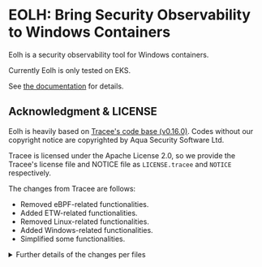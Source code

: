 # EOLH: Bring Security Observability to Windows Containers

Eolh is a security observability tool for Windows containers.

Currently Eolh is only tested on EKS.

See [the documentation](https://ffri.github.io/eolh-docs/) for details.

## Acknowledgment & LICENSE

Eolh is heavily based on [Tracee's code base (v0.16.0)](https://github.com/aquasecurity/tracee). Codes without our copyright notice are copyrighted by Aqua Security Software Ltd.

Tracee is licensed under the Apache License 2.0, so we provide the Tracee's license file and NOTICE file as `LICENSE.tracee` and `NOTICE` respectively.

The changes from Tracee are follows:
- Removed eBPF-related functionalities.
- Added ETW-related functionalities.
- Removed Linux-related functionalities.
- Added Windows-related functionalities.
- Simplified some functionalities.

<details>

<summary>Further details of the changes per files</summary>

### Removed 
- [GitHub Workflows](https://github.com/aquasecurity/tracee/tree/63d54191bae5cce218ee30df4ca6e778dd11a502/.github)
- [3rdparty](https://github.com/aquasecurity/tracee/tree/63d54191bae5cce218ee30df4ca6e778dd11a502/3rdparty)
- [brand](https://github.com/aquasecurity/tracee/tree/63d54191bae5cce218ee30df4ca6e778dd11a502/brand)
- [builder](https://github.com/aquasecurity/tracee/tree/63d54191bae5cce218ee30df4ca6e778dd11a502/builder)
- [deploy](https://github.com/aquasecurity/tracee/tree/63d54191bae5cce218ee30df4ca6e778dd11a502/deploy)
- [docs](https://github.com/aquasecurity/tracee/tree/63d54191bae5cce218ee30df4ca6e778dd11a502/docs)
- [examples](https://github.com/aquasecurity/tracee/tree/63d54191bae5cce218ee30df4ca6e778dd11a502/examples)
- [packaging](https://github.com/aquasecurity/tracee/tree/63d54191bae5cce218ee30df4ca6e778dd11a502/packaging)
- [pyroscope](https://github.com/aquasecurity/tracee/tree/63d54191bae5cce218ee30df4ca6e778dd11a502/performance/pyroscope)
- [signatures](https://github.com/aquasecurity/tracee/tree/63d54191bae5cce218ee30df4ca6e778dd11a502/signatures)
- [tests](https://github.com/aquasecurity/tracee/tree/63d54191bae5cce218ee30df4ca6e778dd11a502/tests)
- [types](https://github.com/aquasecurity/tracee/tree/63d54191bae5cce218ee30df4ca6e778dd11a502/types)
- [.clang-format](https://github.com/aquasecurity/tracee/blob/63d54191bae5cce218ee30df4ca6e778dd11a502/.clang-format)
- [.clang-tidy](https://github.com/aquasecurity/tracee/blob/63d54191bae5cce218ee30df4ca6e778dd11a502/.clang-tidy)
- [.dockerignore](https://github.com/aquasecurity/tracee/blob/63d54191bae5cce218ee30df4ca6e778dd11a502/.dockerignore)
- [.gitmodules](https://github.com/aquasecurity/tracee/blob/63d54191bae5cce218ee30df4ca6e778dd11a502/.gitmodules)
- [.revive.toml](https://github.com/aquasecurity/tracee/blob/63d54191bae5cce218ee30df4ca6e778dd11a502/.revive.toml)
- [Makefile](https://github.com/aquasecurity/tracee/blob/63d54191bae5cce218ee30df4ca6e778dd11a502/Makefile)
- [RELEASING.md](https://github.com/aquasecurity/tracee/blob/63d54191bae5cce218ee30df4ca6e778dd11a502/RELEASING.md)
- [Vagrantfile](https://github.com/aquasecurity/tracee/blob/63d54191bae5cce218ee30df4ca6e778dd11a502/Vagrantfile)
- [embedded-ebpf.go](https://github.com/aquasecurity/tracee/blob/63d54191bae5cce218ee30df4ca6e778dd11a502/embedded-ebpf.go)
- [embedded.go](https://github.com/aquasecurity/tracee/blob/63d54191bae5cce218ee30df4ca6e778dd11a502/embedded.go)
- [mkdocs.yml](https://github.com/aquasecurity/tracee/blob/63d54191bae5cce218ee30df4ca6e778dd11a502/mkdocs.yml)
- [staticcheck.conf](https://github.com/aquasecurity/tracee/blob/63d54191bae5cce218ee30df4ca6e778dd11a502/staticcheck.conf)
- [cmd/tracee/cmd/analyze.go](https://github.com/aquasecurity/tracee/blob/63d54191bae5cce218ee30df4ca6e778dd11a502/cmd/tracee/cmd/analyze.go)
- [cmd/tracee/cmd/list.go](https://github.com/aquasecurity/tracee/blob/63d54191bae5cce218ee30df4ca6e778dd11a502/cmd/tracee/cmd/list.go)
- [cmd/tracee-bench](https://github.com/aquasecurity/tracee/tree/63d54191bae5cce218ee30df4ca6e778dd11a502/cmd/tracee-bench)
- [cmd/tracee-gptdocs](https://github.com/aquasecurity/tracee/tree/63d54191bae5cce218ee30df4ca6e778dd11a502/cmd/tracee-gptdocs)
- [cmd/tracee-rules](https://github.com/aquasecurity/tracee/tree/63d54191bae5cce218ee30df4ca6e778dd11a502/cmd/tracee-rules)
- [pkg/bucketscache](https://github.com/aquasecurity/tracee/tree/63d54191bae5cce218ee30df4ca6e778dd11a502/pkg/bucketscache)
- [pkg/bufferdecoder](https://github.com/aquasecurity/tracee/tree/63d54191bae5cce218ee30df4ca6e778dd11a502/pkg/bufferdecoder)
- [pkg/capabilities](https://github.com/aquasecurity/tracee/tree/63d54191bae5cce218ee30df4ca6e778dd11a502/pkg/capabilities)
- [pkg/cgroup](https://github.com/aquasecurity/tracee/tree/63d54191bae5cce218ee30df4ca6e778dd11a502/pkg/cgroup)
- [pkg/cmd/cobra/helper.go](https://github.com/aquasecurity/tracee/blob/63d54191bae5cce218ee30df4ca6e778dd11a502/pkg/cmd/cobra/helper.go)
- [pkg/cmd/cobra/helper_test.go](https://github.com/aquasecurity/tracee/blob/63d54191bae5cce218ee30df4ca6e778dd11a502/pkg/cmd/cobra/helper_test.go)
- [pkg/cmd/flags/server](https://github.com/aquasecurity/tracee/tree/63d54191bae5cce218ee30df4ca6e778dd11a502/pkg/cmd/flags/server)
- [pkg/cmd/flags/cache](https://github.com/aquasecurity/tracee/blob/63d54191bae5cce218ee30df4ca6e778dd11a502/pkg/cmd/flags/cache.go)
- [pkg/cmd/flags/capabilities.go](https://github.com/aquasecurity/tracee/blob/63d54191bae5cce218ee30df4ca6e778dd11a502/pkg/cmd/flags/capabilities.go)
- [pkg/cmd/flags/capture.go](https://github.com/aquasecurity/tracee/blob/63d54191bae5cce218ee30df4ca6e778dd11a502/pkg/cmd/flags/capture.go)
- [pkg/cmd/flags/config.go](https://github.com/aquasecurity/tracee/blob/63d54191bae5cce218ee30df4ca6e778dd11a502/pkg/cmd/flags/config.go)
- [pkg/cmd/flags/containers.go](https://github.com/aquasecurity/tracee/blob/63d54191bae5cce218ee30df4ca6e778dd11a502/pkg/cmd/flags/containers.go)
- [pkg/cmd/flags/errors.go](https://github.com/aquasecurity/tracee/blob/63d54191bae5cce218ee30df4ca6e778dd11a502/pkg/cmd/flags/errors.go)
- [pkg/cmd/flags/filter.go](https://github.com/aquasecurity/tracee/blob/63d54191bae5cce218ee30df4ca6e778dd11a502/pkg/cmd/flags/filter.go)
- [pkg/cmd/flags/filter_map.go](https://github.com/aquasecurity/tracee/blob/63d54191bae5cce218ee30df4ca6e778dd11a502/pkg/cmd/flags/filter_map.go)
- [pkg/cmd/flags/filter_test.go](https://github.com/aquasecurity/tracee/blob/63d54191bae5cce218ee30df4ca6e778dd11a502/pkg/cmd/flags/filter_test.go)
- [pkg/cmd/flags/flags_test.go](https://github.com/aquasecurity/tracee/blob/63d54191bae5cce218ee30df4ca6e778dd11a502/pkg/cmd/flags/flags_test.go)
- [pkg/cmd/flags/help.go](https://github.com/aquasecurity/tracee/blob/63d54191bae5cce218ee30df4ca6e778dd11a502/pkg/cmd/flags/help.go)
- [pkg/cmd/flags/logger.go](https://github.com/aquasecurity/tracee/blob/63d54191bae5cce218ee30df4ca6e778dd11a502/pkg/cmd/flags/logger.go)
- [pkg/cmd/flags/logger_test.go](https://github.com/aquasecurity/tracee/blob/63d54191bae5cce218ee30df4ca6e778dd11a502/pkg/cmd/flags/logger_test.go)
- [pkg/cmd/flags/policy.go](https://github.com/aquasecurity/tracee/blob/63d54191bae5cce218ee30df4ca6e778dd11a502/pkg/cmd/flags/policy.go)
- [pkg/cmd/flags/policy_test.go](https://github.com/aquasecurity/tracee/blob/63d54191bae5cce218ee30df4ca6e778dd11a502/pkg/cmd/flags/policy_test.go)
- [pkg/cmd/flags/rego.go](https://github.com/aquasecurity/tracee/blob/63d54191bae5cce218ee30df4ca6e778dd11a502/pkg/cmd/flags/rego.go)
- [pkg/cmd/flags/tracee_ebpf_output.go](https://github.com/aquasecurity/tracee/blob/63d54191bae5cce218ee30df4ca6e778dd11a502/pkg/cmd/flags/tracee_ebpf_output.go)
- [pkg/cmd/initialize](https://github.com/aquasecurity/tracee/tree/63d54191bae5cce218ee30df4ca6e778dd11a502/pkg/cmd/initialize)
- [pkg/cmd/printer/benchmarks](https://github.com/aquasecurity/tracee/tree/63d54191bae5cce218ee30df4ca6e778dd11a502/pkg/cmd/printer/benchmarks)
- [pkg/cmd/printer/policy.go](https://github.com/aquasecurity/tracee/blob/63d54191bae5cce218ee30df4ca6e778dd11a502/pkg/cmd/printer/policy.go)
- [pkg/cmd/printer/printer_test.go](https://github.com/aquasecurity/tracee/blob/63d54191bae5cce218ee30df4ca6e778dd11a502/pkg/cmd/printer/printer_test.go)
- [pkg/cmd/urfave](https://github.com/aquasecurity/tracee/tree/63d54191bae5cce218ee30df4ca6e778dd11a502/pkg/cmd/urfave)
- [pkg/cmd/gptdocs.go](https://github.com/aquasecurity/tracee/blob/63d54191bae5cce218ee30df4ca6e778dd11a502/pkg/cmd/gptdocs.go)
- [pkg/cmd/tracee_test.go](https://github.com/aquasecurity/tracee/blob/63d54191bae5cce218ee30df4ca6e778dd11a502/pkg/cmd/tracee_test.go)
- [pkg/config](https://github.com/aquasecurity/tracee/tree/63d54191bae5cce218ee30df4ca6e778dd11a502/pkg/config)
- [pkg/containers/runtime/crio.go](https://github.com/aquasecurity/tracee/blob/63d54191bae5cce218ee30df4ca6e778dd11a502/pkg/containers/runtime/crio.go)
- [pkg/containers/runtime/docker.go](https://github.com/aquasecurity/tracee/blob/63d54191bae5cce218ee30df4ca6e778dd11a502/pkg/containers/runtime/docker.go)
- [pkg/containers/path_resolver.go](https://github.com/aquasecurity/tracee/blob/63d54191bae5cce218ee30df4ca6e778dd11a502/pkg/containers/path_resolver.go)
- [pkg/containers/path_resolver_test.go](https://github.com/aquasecurity/tracee/blob/63d54191bae5cce218ee30df4ca6e778dd11a502/pkg/containers/path_resolver_test.go)
- [pkg/counter](https://github.com/aquasecurity/tracee/tree/63d54191bae5cce218ee30df4ca6e778dd11a502/pkg/counter)
- [pkg/ebpf/c](https://github.com/aquasecurity/tracee/tree/63d54191bae5cce218ee30df4ca6e778dd11a502/pkg/ebpf/c)
- [pkg/ebpf/controlplane](https://github.com/aquasecurity/tracee/tree/63d54191bae5cce218ee30df4ca6e778dd11a502/pkg/ebpf/controlplane)
- [pkg/ebpf/initialization](https://github.com/aquasecurity/tracee/tree/63d54191bae5cce218ee30df4ca6e778dd11a502/pkg/ebpf/initialization)
- [pkg/ebpf/probes](https://github.com/aquasecurity/tracee/tree/63d54191bae5cce218ee30df4ca6e778dd11a502/pkg/ebpf/probes)
- [pkg/ebpf/bpf_log.go](https://github.com/aquasecurity/tracee/blob/63d54191bae5cce218ee30df4ca6e778dd11a502/pkg/ebpf/bpf_log.go)
- [pkg/ebpf/capture.go](https://github.com/aquasecurity/tracee/blob/63d54191bae5cce218ee30df4ca6e778dd11a502/pkg/ebpf/capture.go)
- [pkg/ebpf/events_enrich.go](https://github.com/aquasecurity/tracee/blob/63d54191bae5cce218ee30df4ca6e778dd11a502/pkg/ebpf/events_enrich.go)
- [pkg/ebpf/finding_test.go](https://github.com/aquasecurity/tracee/blob/63d54191bae5cce218ee30df4ca6e778dd11a502/pkg/ebpf/finding_test.go)
- [pkg/ebpf/hidden_kernel_module.go](https://github.com/aquasecurity/tracee/blob/63d54191bae5cce218ee30df4ca6e778dd11a502/pkg/ebpf/hidden_kernel_module.go)
- [pkg/ebpf/ksymbols.go](https://github.com/aquasecurity/tracee/blob/63d54191bae5cce218ee30df4ca6e778dd11a502/pkg/ebpf/ksymbols.go)
- [pkg/ebpf/net_capture.go](https://github.com/aquasecurity/tracee/blob/63d54191bae5cce218ee30df4ca6e778dd11a502/pkg/ebpf/net_capture.go)
- [pkg/ebpf/tracee_test.go](https://github.com/aquasecurity/tracee/blob/63d54191bae5cce218ee30df4ca6e778dd11a502/pkg/ebpf/tracee_test.go)
- [pkg/ebpf/errfmt](https://github.com/aquasecurity/tracee/tree/63d54191bae5cce218ee30df4ca6e778dd11a502/pkg/errfmt)
- [pkg/events/derive](https://github.com/aquasecurity/tracee/tree/63d54191bae5cce218ee30df4ca6e778dd11a502/pkg/events/derive)
- [pkg/events/parse](https://github.com/aquasecurity/tracee/tree/63d54191bae5cce218ee30df4ca6e778dd11a502/pkg/events/parse)
- [pkg/events/queue](https://github.com/aquasecurity/tracee/tree/63d54191bae5cce218ee30df4ca6e778dd11a502/pkg/events/queue)
- [pkg/events/sorting](https://github.com/aquasecurity/tracee/tree/63d54191bae5cce218ee30df4ca6e778dd11a502/pkg/events/sorting)
- [pkg/events/trigger](https://github.com/aquasecurity/tracee/tree/63d54191bae5cce218ee30df4ca6e778dd11a502/pkg/events/trigger)
- [pkg/events/amd64.go](https://github.com/aquasecurity/tracee/blob/63d54191bae5cce218ee30df4ca6e778dd11a502/pkg/events/amd64.go)
- [pkg/events/arm64.go](https://github.com/aquasecurity/tracee/blob/63d54191bae5cce218ee30df4ca6e778dd11a502/pkg/events/arm64.go)
- [pkg/events/events_test.go](https://github.com/aquasecurity/tracee/blob/63d54191bae5cce218ee30df4ca6e778dd11a502/pkg/events/events_test.go)
- [pkg/events/parse_args.go](https://github.com/aquasecurity/tracee/blob/63d54191bae5cce218ee30df4ca6e778dd11a502/pkg/events/parse_args.go)
- [pkg/events/parse_args_test.go](https://github.com/aquasecurity/tracee/blob/63d54191bae5cce218ee30df4ca6e778dd11a502/pkg/events/parse_args_test.go)
- [pkg/events/usermode.go](https://github.com/aquasecurity/tracee/blob/63d54191bae5cce218ee30df4ca6e778dd11a502/pkg/events/usermode.go)
- [pkg/filters](https://github.com/aquasecurity/tracee/tree/63d54191bae5cce218ee30df4ca6e778dd11a502/pkg/filters)
- [pkg/metrics](https://github.com/aquasecurity/tracee/tree/63d54191bae5cce218ee30df4ca6e778dd11a502/pkg/metrics)
- [pkg/mount](https://github.com/aquasecurity/tracee/tree/63d54191bae5cce218ee30df4ca6e778dd11a502/pkg/mount)
- [pkg/pcaps](https://github.com/aquasecurity/tracee/tree/63d54191bae5cce218ee30df4ca6e778dd11a502/pkg/pcaps)
- [pkg/policy](https://github.com/aquasecurity/tracee/tree/63d54191bae5cce218ee30df4ca6e778dd11a502/pkg/policy)
- [pkg/server](https://github.com/aquasecurity/tracee/tree/63d54191bae5cce218ee30df4ca6e778dd11a502/pkg/server)
- [pkg/signatures/benchmark](https://github.com/aquasecurity/tracee/tree/63d54191bae5cce218ee30df4ca6e778dd11a502/pkg/signatures/benchmark)
- [pkg/signatures/celsig](https://github.com/aquasecurity/tracee/tree/63d54191bae5cce218ee30df4ca6e778dd11a502/pkg/signatures/celsig)
- [pkg/signatures/metrics](https://github.com/aquasecurity/tracee/tree/63d54191bae5cce218ee30df4ca6e778dd11a502/pkg/signatures/metrics)
- [pkg/signatures/rego](https://github.com/aquasecurity/tracee/tree/63d54191bae5cce218ee30df4ca6e778dd11a502/pkg/signatures/rego)
- [pkg/signatures/regosig/testdata](https://github.com/aquasecurity/tracee/tree/63d54191bae5cce218ee30df4ca6e778dd11a502/pkg/signatures/regosig/testdata)
- [pkg/signatures/regosig/aio.go](https://github.com/aquasecurity/tracee/blob/63d54191bae5cce218ee30df4ca6e778dd11a502/pkg/signatures/regosig/aio.go)
- [pkg/signatures/regosig/aio.rego](https://github.com/aquasecurity/tracee/blob/63d54191bae5cce218ee30df4ca6e778dd11a502/pkg/signatures/regosig/aio.rego)
- [pkg/signatures/regosig/aio_test.go](https://github.com/aquasecurity/tracee/blob/63d54191bae5cce218ee30df4ca6e778dd11a502/pkg/signatures/regosig/aio_test.go)
- [pkg/signatures/regosig/common_test.go](https://github.com/aquasecurity/tracee/blob/63d54191bae5cce218ee30df4ca6e778dd11a502/pkg/signatures/regosig/common_test.go)
- [pkg/signatures/regosig/mapper.go](https://github.com/aquasecurity/tracee/blob/63d54191bae5cce218ee30df4ca6e778dd11a502/pkg/signatures/regosig/mapper.go)
- [pkg/signatures/regosig/mapper_test.go](https://github.com/aquasecurity/tracee/blob/63d54191bae5cce218ee30df4ca6e778dd11a502/pkg/signatures/regosig/mapper_test.go)
- [pkg/signatures/regosig/traceerego_test.go](https://github.com/aquasecurity/tracee/blob/63d54191bae5cce218ee30df4ca6e778dd11a502/pkg/signatures/regosig/traceerego_test.go)
- [pkg/utils](https://github.com/aquasecurity/tracee/tree/63d54191bae5cce218ee30df4ca6e778dd11a502/pkg/utils)
- [types/detect/detect_test.go](https://github.com/aquasecurity/tracee/blob/63d54191bae5cce218ee30df4ca6e778dd11a502/types/detect/detect_test.go)
- [types/trace/network_trace.go](https://github.com/aquasecurity/tracee/blob/63d54191bae5cce218ee30df4ca6e778dd11a502/types/trace/network_trace.go)
- [types/trace/network_trace_test.go](https://github.com/aquasecurity/tracee/blob/63d54191bae5cce218ee30df4ca6e778dd11a502/types/trace/network_trace_test.go)
- [types/trace/trace_test.go](https://github.com/aquasecurity/tracee/blob/63d54191bae5cce218ee30df4ca6e778dd11a502/types/trace/trace_test.go)

### Add
- pkg/cmd/flags/etw.go
  - ETW Provider Flags
- diff.patch
  - A patch file for golang-etw
- Dockerfile
  - Dockerfile for Eolh
- LICENSE
  - Eolh's LICENSE

### Changed
- [Readme.md](https://github.com/aquasecurity/tracee/blob/63d54191bae5cce218ee30df4ca6e778dd11a502/Readme.md)
  - Renamed to README.md
  - Changed to description of Eolh
- [cmd/tracee/main.go](https://github.com/aquasecurity/tracee/blob/63d54191bae5cce218ee30df4ca6e778dd11a502/cmd/tracee/main.go)
  - Renamed to cmd/main.go and added error handling
- [cmd/tracee/cmd/root.go](https://github.com/aquasecurity/tracee/blob/63d54191bae5cce218ee30df4ca6e778dd11a502/cmd/tracee/cmd/root.go)
  - Renamed to cmd/cmd/root.go
  - Changed cli flags
  - Changed so that `Execute` function returns an error
- [cmd/tracee/cmd/version.go](https://github.com/aquasecurity/tracee/blob/63d54191bae5cce218ee30df4ca6e778dd11a502/cmd/tracee/cmd/version.go)
  - Renamed to cmd/cmd/version.go
  - Changed so that the version command will print Eolh's version
- [pkg/cmd/cobra/cobra.go](https://github.com/aquasecurity/tracee/blob/63d54191bae5cce218ee30df4ca6e778dd11a502/pkg/cmd/cobra/cobra.go)
  - Renamed to pkg/cmd/cobra/main.go
  - Changed so that it provides `GetEolhRunner` function instead of `GetTraceeRunner`
- [pkg/cmd/flags/output.go](https://github.com/aquasecurity/tracee/blob/63d54191bae5cce218ee30df4ca6e778dd11a502/pkg/cmd/flags/output.go)
  - Remove functions except output and printer flags
- [pkg/cmd/flags/printer/broadcast.go](https://github.com/aquasecurity/tracee/blob/63d54191bae5cce218ee30df4ca6e778dd11a502/pkg/cmd/printer/broadcast.go)
  - Remove `Epilogue`
- [pkg/cmd/flags/printer/printer.go](https://github.com/aquasecurity/tracee/blob/63d54191bae5cce218ee30df4ca6e778dd11a502/pkg/cmd/printer/printer.go)
  - Remove `Epilogue`
- [pkg/cmd/tracee.go](https://github.com/aquasecurity/tracee/blob/63d54191bae5cce218ee30df4ca6e778dd11a502/pkg/cmd/tracee.go)
  - Renamed to pkg/cmd/main.go
  - Changed `Run` function for Eolh.
  - Removed functions not used by Eolh.
- [pkg/containers/runtime/containerd.go](https://github.com/aquasecurity/tracee/blob/63d54191bae5cce218ee30df4ca6e778dd11a502/pkg/containers/runtime/containerd.go)
  - Changed to use Windows named pipes for communication with containerd
  - Changed to use session identifiers
- [pkg/containers/runtime/runtime.go](https://github.com/aquasecurity/tracee/blob/63d54191bae5cce218ee30df4ca6e778dd11a502/pkg/containers/runtime/runtime.go)
  - Removed crio and podman support
- [pkg/containers/runtime/sockets.go](https://github.com/aquasecurity/tracee/blob/63d54191bae5cce218ee30df4ca6e778dd11a502/pkg/containers/runtime/sockets.go)
  - Removed docker, crio and podman support
  - Use a named pipe to communicate with containerd
- [pkg/containers/containers.go](https://github.com/aquasecurity/tracee/blob/63d54191bae5cce218ee30df4ca6e778dd11a502/pkg/containers/containers.go) and [pkg/containers/datasource.go](https://github.com/aquasecurity/tracee/blob/63d54191bae5cce218ee30df4ca6e778dd11a502/pkg/containers/datasource.go)
  - Merged into pkg/containers/main.go
  - Removed cgroup-related and eBPF-related functions
- [pkg/containers/service.go](https://github.com/aquasecurity/tracee/blob/63d54191bae5cce218ee30df4ca6e778dd11a502/pkg/containers/service.go)
  - Added `Populate` function
- [pkg/ebpf/events_pipeline.go](https://github.com/aquasecurity/tracee/blob/63d54191bae5cce218ee30df4ca6e778dd11a502/pkg/ebpf/events_pipeline.go) and [pkg/epbf/events_processor.go](https://github.com/aquasecurity/tracee/blob/63d54191bae5cce218ee30df4ca6e778dd11a502/pkg/ebpf/events_processor.go)
  - Merged into pkg/etw/events_pipeline.go
  - Removed some functions
- [pkg/ebpf/finding.go](https://github.com/aquasecurity/tracee/blob/63d54191bae5cce218ee30df4ca6e778dd11a502/pkg/ebpf/finding.go)
  - Renamed to pkg/etw/main.go
  - Removed some functions
- [pkg/ebpf/signature_engine.go](https://github.com/aquasecurity/tracee/blob/63d54191bae5cce218ee30df4ca6e778dd11a502/pkg/ebpf/signature_engine.go)
  - Renamed to pkg/etw/engine.go
  - Removed the metrics-related process
- [pkg/ebpf/tracee.go](https://github.com/aquasecurity/tracee/blob/63d54191bae5cce218ee30df4ca6e778dd11a502/pkg/ebpf/tracee.go)
  - Renamed to pkg/etw/eolh.go
  - Removed some functions
  - Use ETW instead of eBPF
- [pkg/events/events.go](https://github.com/aquasecurity/tracee/blob/63d54191bae5cce218ee30df4ca6e778dd11a502/pkg/events/events.go)
  - Removed all functions, constants and types except `ID` and `Event`
- [pkg/logger/callerinfo.go](https://github.com/aquasecurity/tracee/blob/63d54191bae5cce218ee30df4ca6e778dd11a502/pkg/logger/callerinfo.go)
  - Rename traceeIndex to eolhIndex
- [pkg/signatures/regosig/traceerego.go](https://github.com/aquasecurity/tracee/blob/63d54191bae5cce218ee30df4ca6e778dd11a502/pkg/signatures/regosig/traceerego.go)
  - Renamed to pkg/signatures/regosig/eolhrego.go
  - Replace `tracee_*` to `eolh_*`
- [pkg/signatures/signature/signature.go](https://github.com/aquasecurity/tracee/blob/63d54191bae5cce218ee30df4ca6e778dd11a502/pkg/signatures/signature/signature.go)
  - Renamed to pkg/signatures/signature.go
  - Removed the plugin system (because the plugin system dose not work on Windows)
  - Removed some functions
- [types/detect/detect.go](https://github.com/aquasecurity/tracee/blob/63d54191bae5cce218ee30df4ca6e778dd11a502/types/detect/detect.go)
  - Renamed to pkg/detect/main.go
  - The import path was modified to match Eolh
- [types/protocol/protocol.go](https://github.com/aquasecurity/tracee/blob/63d54191bae5cce218ee30df4ca6e778dd11a502/types/protocol/protocol.go)
  - Renamed to pkg/protocol/main.go
  - Removed some functions
- [types/trace/trace.go](https://github.com/aquasecurity/tracee/blob/63d54191bae5cce218ee30df4ca6e778dd11a502/types/trace/trace.go)
  - Renamed to pkg/trace/main.go
  - Removed some functions
- [.gitignore](https://github.com/aquasecurity/tracee/blob/63d54191bae5cce218ee30df4ca6e778dd11a502/.gitignore)
  - The subject item was updated to match Eolh.
- [LICENSE](https://github.com/aquasecurity/tracee/blob/63d54191bae5cce218ee30df4ca6e778dd11a502/LICENSE)
  - Renamed to LICENSE.tracee
- [go.mod](https://github.com/aquasecurity/tracee/blob/63d54191bae5cce218ee30df4ca6e778dd11a502/go.mod)
  - Updated dependencies
- [go.sum](https://github.com/aquasecurity/tracee/blob/63d54191bae5cce218ee30df4ca6e778dd11a502/go.sum)
  - Updated dependencies
</details>